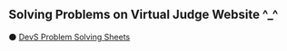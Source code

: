 <h2> Solving Problems on Virtual Judge Website ^_^ </h2>
⚫ <a href="https://vjudge.net/group/devs">  DevS Problem Solving Sheets </a>
